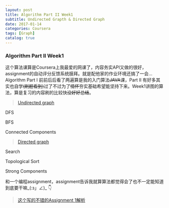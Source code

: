 ```yaml
---
layout: post
title: Algorithm Part II Week1
subtitle: Undirected Grapth & Directed Graph
date: 2017-01-14
categories: Coursera
tags: [Graph]
catalog: true
---
```


### Algorithm Part II Week1

这个算法课算是Coursera上我最爱的网课了，内容务实API又做的很好，assignment的自动评分反馈系统膜拜。就是配他家的作业环境还搞了一会… Algorithm Part I 前前后后看了两遍算是我的入门算法~~JAVA~~课，Part II 有好多其实也自学~~(刷题看到)~~过了不过为了~~情怀~~夯实基础希望能坚持下来。Week1讲图的算法，算是复习的内容刷的比较快~~没好好总结~~。

> [Undirected graph](https://d18ky98rnyall9.cloudfront.net/_3dd0a70fb89084cc00fa036fedc9ecb1_41UndirectedGraphs.pdf?Expires=1484611200&Signature=CALzs5NlYSVA8Ub9WKstJxfRrmEpyngdbS9pa4l6vRJ4Vb75ajr~S~rSbCCeL2biq7pGcGEhOZ2ng2j5nNqqliyxJjyzJ4d~lq7bk3XDAP0en~wxN4Ik~1CVKfC1dXl8lat3Tif34tPFiri5Msq~d1EGpIG~oUR3kO4QGdEic6s_&Key-Pair-Id=APKAJLTNE6QMUY6HBC5A)

DFS

BFS

Connected Components

> [Directed graph](https://d18ky98rnyall9.cloudfront.net/_c1cf61ca46b65ee491cf7e1e835b5ee7_42DirectedGraphs.pdf?Expires=1484611200&Signature=VFXK8PKSsCIlGLDfytI1-BI1Klc588te1nKEwL1XXBvmuzghI0q7ldcGeSJt5PWENL46t8EffaeVzi1QyAEgyBBKFpz7kWOjjQSXxQgGy9thatG9ueAhik9zT4ScbDyFXg1CV18iwkxDdYEbzQc00U36BWT3C3BjQo17rM2k164_&Key-Pair-Id=APKAJLTNE6QMUY6HBC5A)

Search

Topological Sort

Strong Components

和一个编程assignment，assignment告诉我就算算法都觉得会了也不一定能知道到底要干嘛_(:з」∠)\_  👇

> [这个写的不错的Assignment 1解析](http://blog.csdn.net/liuweiran900217/article/details/22603325)

